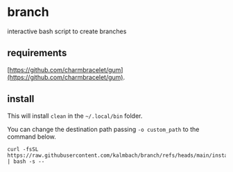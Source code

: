 # branch
interactive bash script to create branches

## requirements
[https://github.com/charmbracelet/gum](https://github.com/charmbracelet/gum).

## install
This will install `clean` in the `~/.local/bin` folder.

You can change the destination path passing `-o custom_path` to the command below.
```
curl -fsSL https://raw.githubusercontent.com/kalmbach/branch/refs/heads/main/install.sh | bash -s --
```
